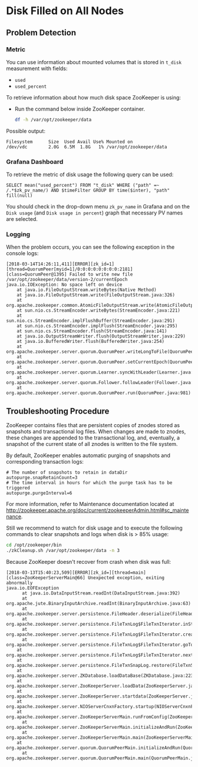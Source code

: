 # Disk Filled on All Nodes

## Problem Detection

### Metric

You can use information about mounted volumes that is stored in `t_disk` measurement with fields:

- `used`
- `used_percent`

To retrieve information about how much disk space ZooKeeper is using:

- Run the command below inside ZooKeeper container.

  ```sh
  df -h /var/opt/zookeeper/data
  ```

Possible output:

```text
Filesystem      Size  Used Avail Use% Mounted on                                                                                                                                                       
/dev/vdc        2.0G  6.5M  1.8G   1% /var/opt/zookeeper/data
```

### Grafana Dashboard

To retrieve the metric of disk usage the following query can be used:

```text
SELECT mean("used_percent") FROM "t_disk" WHERE ("path" =~ /.*$zk_pv_name/) AND $timeFilter GROUP BY time($inter), "path" fill(null)
```

You should check in the drop-down menu `zk_pv_name` in Grafana and on the `Disk usage` (and `Disk usage in percent`) graph that necessary PV names are selected.

### Logging

When the problem occurs, you can see the following exception in the console logs:

```text
[2018-03-14T14:26:11,411][ERROR][zk_id=1][thread=QuorumPeer[myid=1]/0:0:0:0:0:0:0:0:2181][class=QuorumPeer@1395] Failed to write new file /var/opt/zookeeper/data/version-2/currentEpoch
java.io.IOException: No space left on device
	at java.io.FileOutputStream.writeBytes(Native Method)
    at java.io.FileOutputStream.write(FileOutputStream.java:326)
  	at org.apache.zookeeper.common.AtomicFileOutputStream.write(AtomicFileOutputStream.java:74)
  	at sun.nio.cs.StreamEncoder.writeBytes(StreamEncoder.java:221)
  	at sun.nio.cs.StreamEncoder.implFlushBuffer(StreamEncoder.java:291)
  	at sun.nio.cs.StreamEncoder.implFlush(StreamEncoder.java:295)
  	at sun.nio.cs.StreamEncoder.flush(StreamEncoder.java:141)
  	at java.io.OutputStreamWriter.flush(OutputStreamWriter.java:229)
  	at java.io.BufferedWriter.flush(BufferedWriter.java:254)
  	at org.apache.zookeeper.server.quorum.QuorumPeer.writeLongToFile(QuorumPeer.java:1391)
  	at org.apache.zookeeper.server.quorum.QuorumPeer.setCurrentEpoch(QuorumPeer.java:1426)
  	at org.apache.zookeeper.server.quorum.Learner.syncWithLeader(Learner.java:454)
  	at org.apache.zookeeper.server.quorum.Follower.followLeader(Follower.java:83)
  	at org.apache.zookeeper.server.quorum.QuorumPeer.run(QuorumPeer.java:981)
```

## Troubleshooting Procedure

ZooKeeper contains files that are persistent copies of znodes stored as snapshots and transactional
log files. When changes are made to znodes, these changes are appended to the transactional log,
and, eventually, a snapshot of the current state of all znodes is written to the file system.

By default, ZooKeeper enables automatic purging of snapshots and corresponding transaction logs:

```text
# The number of snapshots to retain in dataDir
autopurge.snapRetainCount=3
# The time interval in hours for which the purge task has to be triggered
autopurge.purgeInterval=6
```

For more information, refer to Maintenance documentation located at <http://zookeeper.apache.org/doc/current/zookeeperAdmin.html#sc_maintenance>.

Still we recommend to watch for disk usage and to execute the following commands to clear snapshots
and logs when disk is > 85% usage:

```sh
cd /opt/zookeeper/bin
./zkCleanup.sh /var/opt/zookeeper/data -n 3
```

Because ZooKeeper doesn't recover from crash when disk was full:

```text
[2018-03-13T15:40:23,509][ERROR][zk_id=][thread=main][class=ZooKeeperServerMain@66] Unexpected exception, exiting abnormally
java.io.EOFException
	  at java.io.DataInputStream.readInt(DataInputStream.java:392)
	  at org.apache.jute.BinaryInputArchive.readInt(BinaryInputArchive.java:63)
	  at org.apache.zookeeper.server.persistence.FileHeader.deserialize(FileHeader.java:66)
	  at org.apache.zookeeper.server.persistence.FileTxnLog$FileTxnIterator.inStreamCreated(FileTxnLog.java:589)
	  at org.apache.zookeeper.server.persistence.FileTxnLog$FileTxnIterator.createInputArchive(FileTxnLog.java:608)
	  at org.apache.zookeeper.server.persistence.FileTxnLog$FileTxnIterator.goToNextLog(FileTxnLog.java:574)
  	at org.apache.zookeeper.server.persistence.FileTxnLog$FileTxnIterator.next(FileTxnLog.java:654)
  	at org.apache.zookeeper.server.persistence.FileTxnSnapLog.restore(FileTxnSnapLog.java:166)
  	at org.apache.zookeeper.server.ZKDatabase.loadDataBase(ZKDatabase.java:223)
  	at org.apache.zookeeper.server.ZooKeeperServer.loadData(ZooKeeperServer.java:283)
  	at org.apache.zookeeper.server.ZooKeeperServer.startdata(ZooKeeperServer.java:406)
  	at org.apache.zookeeper.server.NIOServerCnxnFactory.startup(NIOServerCnxnFactory.java:118)
  	at org.apache.zookeeper.server.ZooKeeperServerMain.runFromConfig(ZooKeeperServerMain.java:121)
	  at org.apache.zookeeper.server.ZooKeeperServerMain.initializeAndRun(ZooKeeperServerMain.java:89)
	  at org.apache.zookeeper.server.ZooKeeperServerMain.main(ZooKeeperServerMain.java:55)
  	at org.apache.zookeeper.server.quorum.QuorumPeerMain.initializeAndRun(QuorumPeerMain.java:119)
	  at org.apache.zookeeper.server.quorum.QuorumPeerMain.main(QuorumPeerMain.java:81)
```
